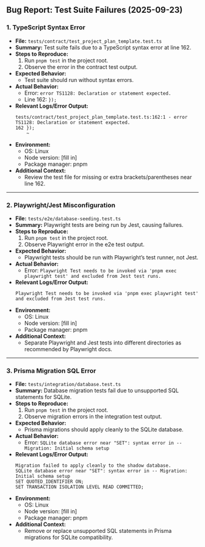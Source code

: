 ## Bug Report: Test Suite Failures (2025-09-23)

### 1. TypeScript Syntax Error

- **File:** `tests/contract/test_project_plan_template.test.ts`
- **Summary:** Test suite fails due to a TypeScript syntax error at line 162.
- **Steps to Reproduce:**
  1. Run `pnpm test` in the project root.
  2. Observe the error in the contract test output.
- **Expected Behavior:**
  - Test suite should run without syntax errors.
- **Actual Behavior:**
  - Error: `error TS1128: Declaration or statement expected.`
  - Line 162: `});`
- **Relevant Logs/Error Output:**
  ```
  tests/contract/test_project_plan_template.test.ts:162:1 - error TS1128: Declaration or statement expected.
  162 });
      ~
  ```
- **Environment:**
  - OS: Linux
  - Node version: [fill in]
  - Package manager: pnpm
- **Additional Context:**
  - Review the test file for missing or extra brackets/parentheses near line 162.

---

### 2. Playwright/Jest Misconfiguration

- **File:** `tests/e2e/database-seeding.test.ts`
- **Summary:** Playwright tests are being run by Jest, causing failures.
- **Steps to Reproduce:**
  1. Run `pnpm test` in the project root.
  2. Observe Playwright error in the e2e test output.
- **Expected Behavior:**
  - Playwright tests should be run with Playwright’s test runner, not Jest.
- **Actual Behavior:**
  - Error: `Playwright Test needs to be invoked via 'pnpm exec playwright test' and excluded from Jest test runs.`
- **Relevant Logs/Error Output:**
  ```
  Playwright Test needs to be invoked via 'pnpm exec playwright test' and excluded from Jest test runs.
  ```
- **Environment:**
  - OS: Linux
  - Node version: [fill in]
  - Package manager: pnpm
- **Additional Context:**
  - Separate Playwright and Jest tests into different directories as recommended by Playwright docs.

---

### 3. Prisma Migration SQL Error

- **File:** `tests/integration/database.test.ts`
- **Summary:** Database migration tests fail due to unsupported SQL statements for SQLite.
- **Steps to Reproduce:**
  1. Run `pnpm test` in the project root.
  2. Observe migration errors in the integration test output.
- **Expected Behavior:**
  - Prisma migrations should apply cleanly to the SQLite database.
- **Actual Behavior:**
  - Error: `SQLite database error near "SET": syntax error in -- Migration: Initial schema setup`
- **Relevant Logs/Error Output:**
  ```
  Migration failed to apply cleanly to the shadow database.
  SQLite database error near "SET": syntax error in -- Migration: Initial schema setup
  SET QUOTED_IDENTIFIER ON;
  SET TRANSACTION ISOLATION LEVEL READ COMMITTED;
  ```
- **Environment:**
  - OS: Linux
  - Node version: [fill in]
  - Package manager: pnpm
- **Additional Context:**
  - Remove or replace unsupported SQL statements in Prisma migrations for SQLite compatibility.
